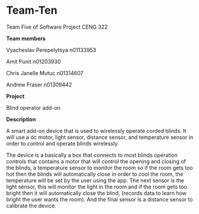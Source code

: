 # Team-Ten
Team Five of Software Project CENG 322

**Team members**

Vyacheslav Perepelytsya n01133953

Amit Punit n01203930

Chris Janelle Mutuc n01314607

Andrew Fraser n01309442

**Project**

Blind operator add-on

**Description**

A smart add-on device that is used to wirelessly operate corded blinds. 
It will use a dc motor, light sensor, distance sensor, and temperature sensor in order to control and operate blinds wirelessly. 

The device is a basically a box that connects to most blinds operation controls that contains a motor that will control the opening and closing of the blinds, a temperature sensor to monitor the room so if the room gets too hot then the blinds will automatically close in order to cool the room, the temperature will be set by the user using the app. The next sensor is the light sensor, this will monitor the light in the room and if the room gets too bright then it will automatically close the blind, (records data to learn how bright the user wants the room). And the final sensor is a distance sensor to calibrate the device. 
